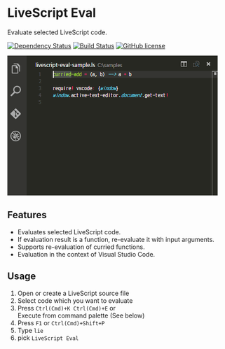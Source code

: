 # LiveScript Eval
Evaluate selected LiveScript code.

[![Dependency Status][dependency-img]][dependency-url]
[![Build Status][build-img]][build-url]
[![GitHub license][license-img]][license-url]

![LiveScript Eval Sample](./sample.gif)

## Features

* Evaluates selected LiveScript code.
* If evaluation result is a function, re-evaluate it with input arguments.
* Supports re-evaluation of curried functions.
* Evaluation in the context of Visual Studio Code.

## Usage

1. Open or create a LiveScript source file
1. Select code which you want to evaluate
1. Press `Ctrl(Cmd)+K Ctrl(Cmd)+E` or<br>Execute from command palette (See below)
  1. Press `F1` or `Ctrl(Cmd)+Shift+P`
  1. Type `lie`
  1. pick `LiveScript Eval`

[dependency-img]: https://gemnasium.com/badges/github.com/eheitherd/vscode-livescript-eval.svg
[dependency-url]: https://gemnasium.com/github.com/eheitherd/vscode-livescript-eval
[build-img]: https://travis-ci.org/eheitherd/vscode-livescript-eval.svg?branch=master
[build-url]: https://travis-ci.org/eheitherd/vscode-livescript-eval
[license-img]: https://img.shields.io/badge/license-MIT-blue.svg
[license-url]: https://raw.githubusercontent.com/eheitherd/vscode-livescript-eval/master/LICENSE
